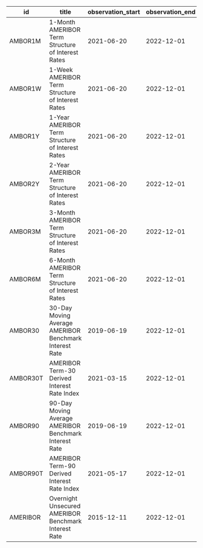 | id       | title                                                  | observation_start   | observation_end   |
|----------|--------------------------------------------------------|---------------------|-------------------|
| AMBOR1M  | 1-Month AMERIBOR Term Structure of Interest Rates      | 2021-06-20          | 2022-12-01        |
| AMBOR1W  | 1-Week AMERIBOR Term Structure of Interest Rates       | 2021-06-20          | 2022-12-01        |
| AMBOR1Y  | 1-Year AMERIBOR Term Structure of Interest Rates       | 2021-06-20          | 2022-12-01        |
| AMBOR2Y  | 2-Year AMERIBOR Term Structure of Interest Rates       | 2021-06-20          | 2022-12-01        |
| AMBOR3M  | 3-Month AMERIBOR Term Structure of Interest Rates      | 2021-06-20          | 2022-12-01        |
| AMBOR6M  | 6-Month AMERIBOR Term Structure of Interest Rates      | 2021-06-20          | 2022-12-01        |
| AMBOR30  | 30-Day Moving Average AMERIBOR Benchmark Interest Rate | 2019-06-19          | 2022-12-01        |
| AMBOR30T | AMERIBOR Term-30 Derived Interest Rate Index           | 2021-03-15          | 2022-12-01        |
| AMBOR90  | 90-Day Moving Average AMERIBOR Benchmark Interest Rate | 2019-06-19          | 2022-12-01        |
| AMBOR90T | AMERIBOR Term-90 Derived Interest Rate Index           | 2021-05-17          | 2022-12-01        |
| AMERIBOR | Overnight Unsecured AMERIBOR Benchmark Interest Rate   | 2015-12-11          | 2022-12-01        |